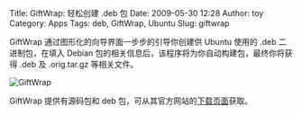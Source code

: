 Title: GiftWrap: 轻松创建 .deb 包
Date: 2009-05-30 12:28
Author: toy
Category: Apps
Tags: deb, GiftWrap, Ubuntu
Slug: giftwrap

GiftWrap 通过图形化的向导界面一步步的引导你创建供 Ubuntu 使用的 .deb
二进制包，在填入 Debian
包的相关信息后，该程序将为你自动构建包，最终你将获得 .deb 及
.orig.tar.gz 等相关文件。

![GiftWrap](http://i.linuxtoy.org/images/2009/05/giftwrap.jpg)

GiftWrap 提供有源码包和 deb
包，可从其官方网站的[下载页面](http://giftwrap.tuxfamily.org/index.php?pages/download)获取。
